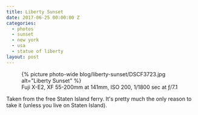 ```yaml
---
title: Liberty Sunset
date: 2017-06-25 00:00:00 Z
categories:
  - photos
  - sunset
  - new york
  - usa
  - statue of liberty
layout: post
---
```


<figure class="photo photo-wide">
  {% picture photo-wide blog/liberty-sunset/DSCF3723.jpg alt="Liberty Sunset" %}
  <figcaption>Fuji X-E2, XF 55-200mm at 141mm, ISO 200, 1/1800 sec at ƒ/7.1</figcaption>
</figure>

Taken from the free Staten Island ferry. It's pretty much the only reason to
take it (unless you live on Staten Island).
